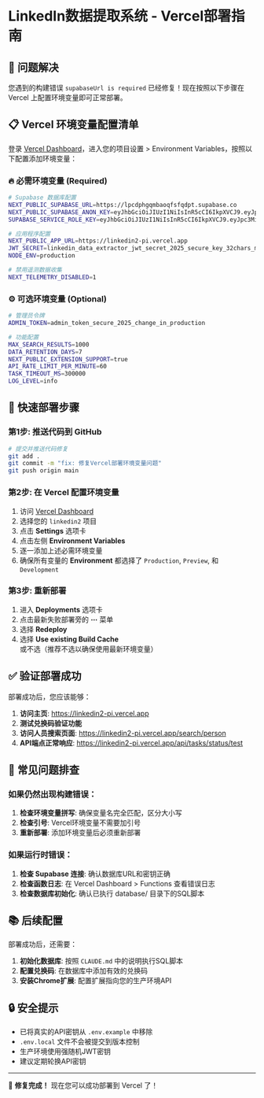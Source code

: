 # LinkedIn数据提取系统 - Vercel部署指南

## 🚨 问题解决

您遇到的构建错误 `supabaseUrl is required` 已经修复！现在按照以下步骤在 Vercel 上配置环境变量即可正常部署。

## 📋 Vercel 环境变量配置清单

登录 [Vercel Dashboard](https://vercel.com/dashboard)，进入您的项目设置 > Environment Variables，按照以下配置添加环境变量：

### 🔥 必需环境变量 (Required)

```bash
# Supabase 数据库配置
NEXT_PUBLIC_SUPABASE_URL=https://lpcdphgqmbaoqfsfqdpt.supabase.co
NEXT_PUBLIC_SUPABASE_ANON_KEY=eyJhbGciOiJIUzI1NiIsInR5cCI6IkpXVCJ9.eyJpc3MiOiJzdXBhYmFzZSIsInJlZiI6ImxwY2RwaGdxbWJhb3Fmc2ZxZHB0Iiwicm9sZSI6ImFub24iLCJpYXQiOjE3NTYzMDUzMzIsImV4cCI6MjA3MTg4MTMzMn0.eKh62zTU_osPvPdj-uF7xGDse4eBNZV16mTKzO-nF8A
SUPABASE_SERVICE_ROLE_KEY=eyJhbGciOiJIUzI1NiIsInR5cCI6IkpXVCJ9.eyJpc3MiOiJzdXBhYmFzZSIsInJlZiI6ImxwY2RwaGdxbWJhb3Fmc2ZxZHB0Iiwicm9sZSI6InNlcnZpY2Vfcm9sZSIsImlhdCI6MTc1NjMwNTMzMiwiZXhwIjoyMDcxODgxMzMyfQ._Obzb89bVr148BwkU1ahpEXoFQEowAQlkPyC2WL-r0A

# 应用程序配置
NEXT_PUBLIC_APP_URL=https://linkedin2-pi.vercel.app
JWT_SECRET=linkedin_data_extractor_jwt_secret_2025_secure_key_32chars_minimum
NODE_ENV=production

# 禁用遥测数据收集
NEXT_TELEMETRY_DISABLED=1
```

### ⚙️ 可选环境变量 (Optional)

```bash
# 管理员令牌
ADMIN_TOKEN=admin_token_secure_2025_change_in_production

# 功能配置
MAX_SEARCH_RESULTS=1000
DATA_RETENTION_DAYS=7
NEXT_PUBLIC_EXTENSION_SUPPORT=true
API_RATE_LIMIT_PER_MINUTE=60
TASK_TIMEOUT_MS=300000
LOG_LEVEL=info
```

## 🎯 快速部署步骤

### 第1步: 推送代码到 GitHub
```bash
# 提交并推送代码修复
git add .
git commit -m "fix: 修复Vercel部署环境变量问题"
git push origin main
```

### 第2步: 在 Vercel 配置环境变量
1. 访问 [Vercel Dashboard](https://vercel.com/dashboard)
2. 选择您的 `linkedin2` 项目
3. 点击 **Settings** 选项卡
4. 点击左侧 **Environment Variables**
5. 逐一添加上述必需环境变量
6. 确保所有变量的 **Environment** 都选择了 `Production`, `Preview`, 和 `Development`

### 第3步: 重新部署
1. 进入 **Deployments** 选项卡
2. 点击最新失败部署旁的 **⋯** 菜单
3. 选择 **Redeploy**
4. 选择 **Use existing Build Cache** 或不选（推荐不选以确保使用最新环境变量）

## ✅ 验证部署成功

部署成功后，您应该能够：

1. **访问主页**: https://linkedin2-pi.vercel.app
2. **测试兑换码验证功能**
3. **访问人员搜索页面**: https://linkedin2-pi.vercel.app/search/person
4. **API端点正常响应**: https://linkedin2-pi.vercel.app/api/tasks/status/test

## 🐛 常见问题排查

### 如果仍然出现构建错误：

1. **检查环境变量拼写**: 确保变量名完全匹配，区分大小写
2. **检查引号**: Vercel环境变量不需要加引号
3. **重新部署**: 添加环境变量后必须重新部署

### 如果运行时错误：

1. **检查 Supabase 连接**: 确认数据库URL和密钥正确
2. **检查函数日志**: 在 Vercel Dashboard > Functions 查看错误日志
3. **检查数据库初始化**: 确认已执行 database/ 目录下的SQL脚本

## 📚 后续配置

部署成功后，还需要：

1. **初始化数据库**: 按照 `CLAUDE.md` 中的说明执行SQL脚本
2. **配置兑换码**: 在数据库中添加有效的兑换码
3. **安装Chrome扩展**: 配置扩展指向您的生产环境API

## 🔒 安全提示

- 已将真实的API密钥从 `.env.example` 中移除
- `.env.local` 文件不会被提交到版本控制
- 生产环境使用强随机JWT密钥
- 建议定期轮换API密钥

---

🎉 **修复完成！** 现在您可以成功部署到 Vercel 了！